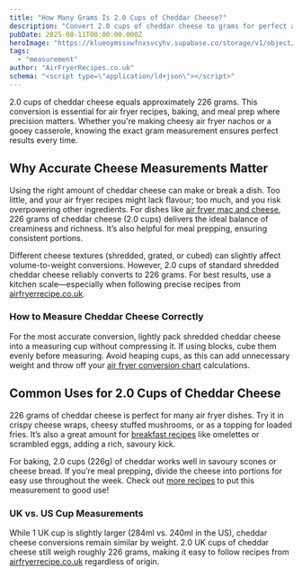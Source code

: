 ```yaml
---
title: "How Many Grams Is 2.0 Cups of Cheddar Cheese?"
description: "Convert 2.0 cups of cheddar cheese to grams for perfect air fryer recipes. Get precise measurements for baking and cooking every time!"
pubDate: 2025-08-11T00:00:00.000Z
heroImage: "https://klueoymssxwfnxsvcyhv.supabase.co/storage/v1/object/public/md/how-many-grams-is-2-cups-cheddar-cheese-48f78ff9.webp"
tags:
  - "measurement"
author: "AirFryerRecipes.co.uk"
schema: "<script type=\"application/ld+json\"></script>"
---
```


<p>2.0 cups of cheddar cheese equals approximately 226 grams. This conversion is essential for air fryer recipes, baking, and meal prep where precision matters. Whether you're making cheesy air fryer nachos or a gooey casserole, knowing the exact gram measurement ensures perfect results every time.</p>  

<h2>Why Accurate Cheese Measurements Matter</h2>  
<p>Using the right amount of cheddar cheese can make or break a dish. Too little, and your air fryer recipes might lack flavour; too much, and you risk overpowering other ingredients. For dishes like <a href=https://www.airfryerrecipe.co.uk/recipes>air fryer mac and cheese</a>, 226 grams of cheddar cheese (2.0 cups) delivers the ideal balance of creaminess and richness. It’s also helpful for meal prepping, ensuring consistent portions.</p>  

<p>Different cheese textures (shredded, grated, or cubed) can slightly affect volume-to-weight conversions. However, 2.0 cups of standard shredded cheddar cheese reliably converts to 226 grams. For best results, use a kitchen scale—especially when following precise recipes from <a href=https://www.airfryerrecipe.co.uk>airfryerrecipe.co.uk</a>.</p>  

<h3>How to Measure Cheddar Cheese Correctly</h3>  
<p>For the most accurate conversion, lightly pack shredded cheddar cheese into a measuring cup without compressing it. If using blocks, cube them evenly before measuring. Avoid heaping cups, as this can add unnecessary weight and throw off your <a href=https://www.airfryerrecipe.co.uk/air-fryer-conversion-chart>air fryer conversion chart</a> calculations.</p>  

<h2>Common Uses for 2.0 Cups of Cheddar Cheese</h2>  
<p>226 grams of cheddar cheese is perfect for many air fryer dishes. Try it in crispy cheese wraps, cheesy stuffed mushrooms, or as a topping for loaded fries. It’s also a great amount for <a href=https://www.airfryerrecipe.co.uk/recipe-category/breakfast>breakfast recipes</a> like omelettes or scrambled eggs, adding a rich, savoury kick.</p>  

<p>For baking, 2.0 cups (226g) of cheddar works well in savoury scones or cheese bread. If you’re meal prepping, divide the cheese into portions for easy use throughout the week. Check out <a href=https://www.airfryerrecipe.co.uk/recipes>more recipes</a> to put this measurement to good use!</p>  

<h3>UK vs. US Cup Measurements</h3>  
<p>While 1 UK cup is slightly larger (284ml vs. 240ml in the US), cheddar cheese conversions remain similar by weight. 2.0 UK cups of cheddar cheese still weigh roughly 226 grams, making it easy to follow recipes from <a href=https://www.airfryerrecipe.co.uk>airfryerrecipe.co.uk</a> regardless of origin.</p>